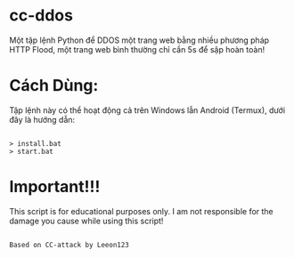 # cc-ddos
Một tập lệnh Python để DDOS một trang web bằng nhiều phương pháp HTTP Flood, một trang web bình thường chỉ cần 5s để sập hoàn toàn!
# Cách Dùng:

Tập lệnh này có thể hoạt động cả trên Windows lẫn Android (Termux), dưới đây là hướng dẫn:

```

> install.bat
> start.bat

```

# Important!!!

This script is for educational purposes only. I am not responsible for the damage you cause while using this script!

```

Based on CC-attack by Leeon123

```

